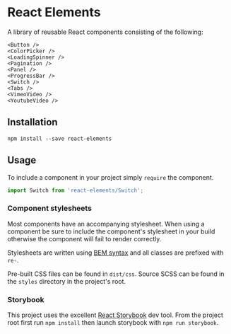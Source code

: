 # React Elements

A library of reusable React components consisting of the following:

```
<Button />
<ColorPicker />
<LoadingSpinner />
<Pagination />
<Panel />
<ProgressBar />
<Switch />
<Tabs />
<VimeoVideo />
<YoutubeVideo />
```

## Installation

```
npm install --save react-elements
```

## Usage

To include a component in your project simply ```require``` the component.

```javascript
import Switch from 'react-elements/Switch';
```

### Component stylesheets

Most components have an accompanying stylesheet. When using a component be sure
to include the component's stylesheet in your build otherwise the component
will fail to render correctly.

Stylesheets are written using [BEM syntax](https://css-tricks.com/bem-101/) and all classes are prefixed
with ```re-```.

Pre-built CSS files can be found in `dist/css`. Source SCSS can be found in
the `styles` directory in the project's root.

### Storybook

This project uses the excellent [React Storybook](https://github.com/kadirahq/react-storybook) dev tool. From the project root first run `npm install` then launch storybook with `npm run storybook`.
